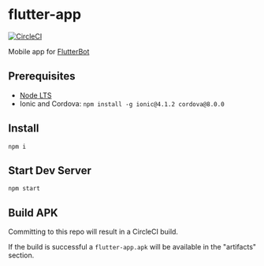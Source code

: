 # flutter-app

[![CircleCI](https://circleci.com/gh/lathonez/flutter-app.svg?style=shield)](https://circleci.com/gh/lathonez/flutter-app)

Mobile app for [FlutterBot](http://flutterbot.co.uk/)

## Prerequisites

* [Node LTS](https://nodejs.org/en/)
* Ionic and Cordova: `npm install -g ionic@4.1.2 cordova@8.0.0`

## Install

`npm i`

## Start Dev Server

`npm start`

## Build APK

Committing to this repo will result in a CircleCI build.

If the build is successful a `flutter-app.apk` will be available in the "artifacts" section.
